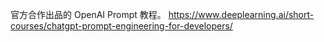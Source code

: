 官方合作出品的 OpenAI Prompt 教程。 https://www.deeplearning.ai/short-courses/chatgpt-prompt-engineering-for-developers/